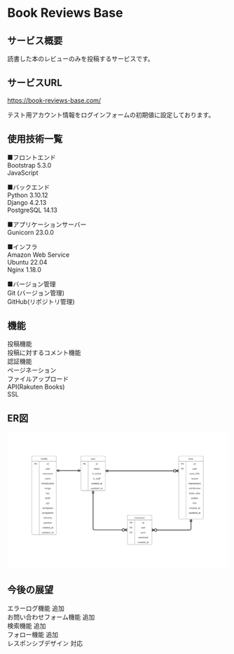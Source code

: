 # Book Reviews Base

## サービス概要
読書した本のレビューのみを投稿するサービスです。

## サービスURL
https://book-reviews-base.com/

テスト用アカウント情報をログインフォームの初期値に設定しております。

## 使用技術一覧
■フロントエンド  
Bootstrap 5.3.0  
JavaScript  

■バックエンド  
Python 3.10.12  
Django 4.2.13  
PostgreSQL 14.13  

■アプリケーションサーバー  
Gunicorn 23.0.0

■インフラ  
Amazon Web Service  
Ubuntu 22.04  
Nginx 1.18.0  

■バージョン管理  
Git (バージョン管理)  
GitHub(リポジトリ管理)

## 機能
投稿機能  
投稿に対するコメント機能  
認証機能  
ページネーション  
ファイルアップロード  
API(Rakuten Books)  
SSL

## ER図  
![ER Diagram](ER_chart.png)

## 今後の展望
エラーログ機能 追加  
お問い合わせフォーム機能 追加  
検索機能 追加  
フォロー機能 追加  
レスポンシブデザイン 対応  
